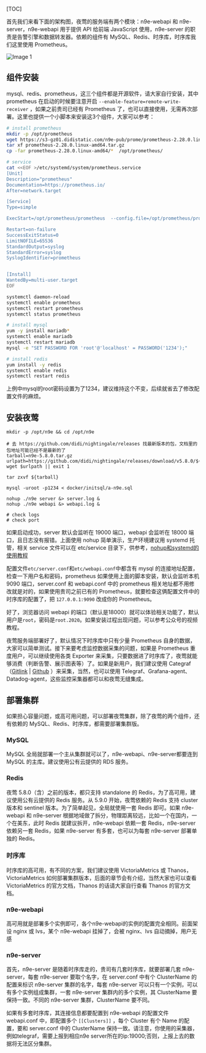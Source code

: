 [TOC]

首先我们来看下面的架构图，夜莺的服务端有两个模块：n9e-webapi 和 n9e-server，n9e-webapi 用于提供 API 给前端 JavaScript 使用，n9e-server 的职责是告警引擎和数据转发器。依赖的组件有 MySQL、Redis、时序库，时序库我们这里使用 Prometheus。

![Image 1](https://flashcat.cloud/images/docs/n9e/install/install-standalone.png)

组件安装
----

mysql、redis、prometheus，这三个组件都是开源软件，请大家自行安装，其中 prometheus 在启动的时候要注意开启 `--enable-feature=remote-write-receiver` ，如果之前贵司已经有 Prometheus 了，也可以直接使用，无需再次部署。这里也提供一个小脚本来安装这3个组件，大家可以参考：

```bash
# install prometheus
mkdir -p /opt/prometheus
wget https://s3-gz01.didistatic.com/n9e-pub/prome/prometheus-2.28.0.linux-amd64.tar.gz -O prometheus-2.28.0.linux-amd64.tar.gz
tar xf prometheus-2.28.0.linux-amd64.tar.gz
cp -far prometheus-2.28.0.linux-amd64/*  /opt/prometheus/

# service 
cat <<EOF >/etc/systemd/system/prometheus.service
[Unit]
Description="prometheus"
Documentation=https://prometheus.io/
After=network.target

[Service]
Type=simple

ExecStart=/opt/prometheus/prometheus  --config.file=/opt/prometheus/prometheus.yml --storage.tsdb.path=/opt/prometheus/data --web.enable-lifecycle --enable-feature=remote-write-receiver --query.lookback-delta=2m 

Restart=on-failure
SuccessExitStatus=0
LimitNOFILE=65536
StandardOutput=syslog
StandardError=syslog
SyslogIdentifier=prometheus


[Install]
WantedBy=multi-user.target
EOF

systemctl daemon-reload
systemctl enable prometheus
systemctl restart prometheus
systemctl status prometheus

# install mysql
yum -y install mariadb*
systemctl enable mariadb
systemctl restart mariadb
mysql -e "SET PASSWORD FOR 'root'@'localhost' = PASSWORD('1234');"

# install redis
yum install -y redis
systemctl enable redis
systemctl restart redis
```

上例中mysql的root密码设置为了1234，建议维持这个不变，后续就省去了修改配置文件的麻烦。

安装夜莺
----

```
mkdir -p /opt/n9e && cd /opt/n9e

# 去 https://github.com/didi/nightingale/releases 找最新版本的包，文档里的包地址可能已经不是最新的了
tarball=n9e-5.8.0.tar.gz
urlpath=https://github.com/didi/nightingale/releases/download/v5.8.0/${tarball}
wget $urlpath || exit 1

tar zxvf ${tarball}

mysql -uroot -p1234 < docker/initsql/a-n9e.sql

nohup ./n9e server &> server.log &
nohup ./n9e webapi &> webapi.log &

# check logs
# check port
```

如果启动成功，server 默认会监听在 19000 端口，webapi 会监听在 18000 端口，且日志没有报错。上面使用 nohup 简单演示，生产环境建议用 systemd 托管，相关 service 文件可以在 etc/service 目录下，供参考，[nohup和systemd的使用教程](https://edu.51cto.com/course/31049.html)

配置文件`etc/server.conf`和`etc/webapi.conf`中都含有 mysql 的连接地址配置，检查一下用户名和密码，prometheus 如果使用上面的脚本安装，默认会监听本机 9090 端口，server.conf 和 webapi.conf 中的 prometheus 相关地址都不用修改就是对的，如果使用贵司之前已有的 Prometheus，就要检查这俩配置文件中的时序库的配置了，把 `127.0.0.1:9090` 改成你的 Prometheus。

好了，浏览器访问 webapi 的端口（默认是18000）就可以体验相关功能了，默认用户是`root`，密码是`root.2020`。如果安装过程出现问题，可以参考公众号的视频教程。

夜莺服务端部署好了，默认情况下时序库中只有少量 Prometheus 自身的数据，大家可以简单测试。接下来要考虑监控数据采集的问题，如果是 Prometheus 重度用户，可以继续使用各类 Exporter 来采集，只要数据进了时序库了，夜莺就能够消费（判断告警、展示图表等）了。如果是新用户，我们建议使用 Categraf （[Gitlink](https://www.gitlink.org.cn/flashcat/categraf) | [Github](https://github.com/flashcatcloud/categraf) ）来采集，当然，也可以使用 Telegraf、Grafana-agent、Datadog-agent，这些监控采集器都可以和夜莺无缝集成。

部署集群
----

如果担心容量问题，或高可用问题，可以部署夜莺集群，除了夜莺的两个组件，还有依赖的 MySQL、Redis、时序库，都需要部署集群版。

### MySQL

MySQL 全局就部署一个主从集群就可以了，n9e-webapi、n9e-server都要连到 MySQL 的主库。建议使用公有云提供的 RDS 服务。

### Redis

夜莺 5.8.0（含）之前的版本，都只支持 standalone 的 Redis，为了高可用，建议使用公有云提供的 Redis 服务。从 5.9.0 开始，夜莺依赖的 Redis 支持 cluster 版本和 sentinel 版本。为了简单起见，全局就使用一套 Redis 即可。如果 n9e-webapi 和 n9e-server 根据地域做了拆分，物理距离较远，比如一个在国内，一个在美东，此时 Redis 就建议拆开，n9e-webapi 依赖一套 Redis，n9e-server 依赖另一套 Redis，如果 n9e-server 有多套，也可以为每套 n9e-server 部署单独的 Redis。

### 时序库

时序库的高可用，有不同的方案，我们建议使用 VictoriaMetrics 或 Thanos，VictoriaMetrics 如何部署集群版本，后面的章节会有介绍，当然大家也可以查看 VictoriaMetrics 的官方文档，Thanos 的话请大家自行查看 Thanos 的官方文档。

### n9e-webapi

高可用就是部署多个实例即可，各个n9e-webapi的实例的配置完全相同。前面架设 nginx 或 lvs，某个 n9e-webapi 挂掉了，会被 nginx、lvs 自动摘掉，用户无感

### n9e-server

首先，n9e-server 是随着时序库走的，贵司有几套时序库，就要部署几套 n9e-server，每套 n9e-server 要取个名字，在 server.conf 中有个 ClusterName 的配置来标识 n9e-server 集群的名字，每套 n9e-server 可以只有一个实例，可以有多个实例组成集群，一套 n9e-server 集群内的多个实例，其 ClusterName 要保持一致。不同的 n9e-server 集群，ClusterName 要不同。

如果有多套时序库，其连接信息都要配置到 n9e-webapi 的配置文件 webapi.conf 中，即配置多个 `[[Clusters]]` ，每个 Cluster 有个 Name 的配置，要和 server.conf 中的 ClusterName 保持一致。请注意，你使用的采集器，例如telegraf，需要上报到相应n9e server所在的ip:19000;否则，上报上去的数据将无法区分集群。

